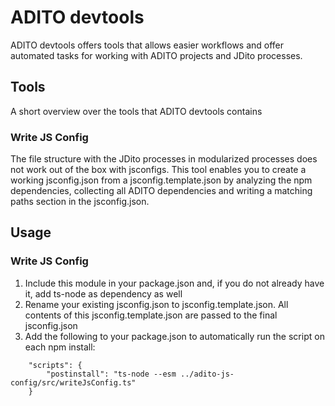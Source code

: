 # ADITO devtools

ADITO devtools offers tools that allows easier workflows and offer automated tasks for working with ADITO projects and JDito processes.

## Tools

A short overview over the tools that ADITO devtools contains

### Write JS Config

The file structure with the JDito processes in modularized processes does not work out of the box with jsconfigs. This tool enables you to create a working jsconfig.json from a jsconfig.template.json by analyzing the npm dependencies, collecting all ADITO dependencies and writing a matching paths section in the jsconfig.json. 

## Usage

### Write JS Config

1. Include this module in your package.json and, if you do not already have it, add ts-node as dependency as well
2. Rename your existing jsconfig.json to jsconfig.template.json. All contents of this jsconfig.template.json are passed to the final jsconfig.json
3. Add the following to your package.json to automatically run the script on each npm install:
```
    "scripts": {
        "postinstall": "ts-node --esm ../adito-js-config/src/writeJsConfig.ts"
    }
```
